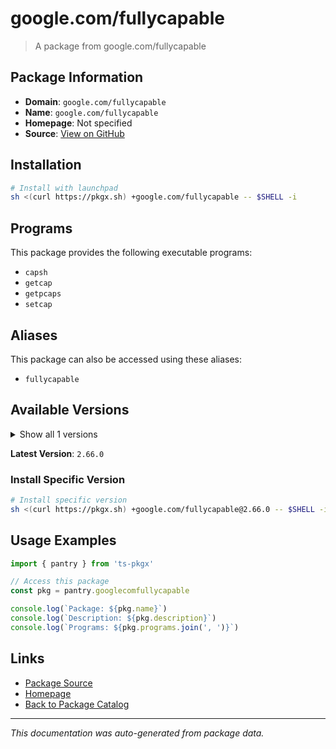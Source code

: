 # google.com/fullycapable

> A package from google.com/fullycapable

## Package Information

- **Domain**: `google.com/fullycapable`
- **Name**: `google.com/fullycapable`
- **Homepage**: Not specified
- **Source**: [View on GitHub](https://github.com/pkgxdev/pantry/tree/main/projects/google.com/fullycapable/package.yml)

## Installation

```bash
# Install with launchpad
sh <(curl https://pkgx.sh) +google.com/fullycapable -- $SHELL -i
```

## Programs

This package provides the following executable programs:

- `capsh`
- `getcap`
- `getpcaps`
- `setcap`

## Aliases

This package can also be accessed using these aliases:

- `fullycapable`

## Available Versions

<details>
<summary>Show all 1 versions</summary>

- `2.66.0`

</details>

**Latest Version**: `2.66.0`

### Install Specific Version

```bash
# Install specific version
sh <(curl https://pkgx.sh) +google.com/fullycapable@2.66.0 -- $SHELL -i
```

## Usage Examples

```typescript
import { pantry } from 'ts-pkgx'

// Access this package
const pkg = pantry.googlecomfullycapable

console.log(`Package: ${pkg.name}`)
console.log(`Description: ${pkg.description}`)
console.log(`Programs: ${pkg.programs.join(', ')}`)
```

## Links

- [Package Source](https://github.com/pkgxdev/pantry/tree/main/projects/google.com/fullycapable/package.yml)
- [Homepage](#)
- [Back to Package Catalog](../package-catalog.md)

---

*This documentation was auto-generated from package data.*
